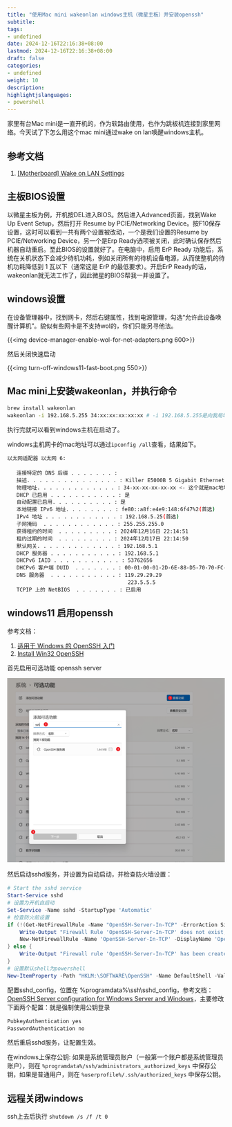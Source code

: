 ```yaml
---
title: "使用Mac mini wakeonlan windows主机（微星主板）并安装openssh"
subtitle:
tags: 
- undefined
date: 2024-12-16T22:16:38+08:00
lastmod: 2024-12-16T22:16:38+08:00
draft: false
categories: 
- undefined
weight: 10
description:
highlightjslanguages:
- powershell
---
```


家里有台Mac mini是一直开机的，作为软路由使用，也作为跳板机连接到家里网络。今天试了下怎么用这个mac mini通过wake on lan唤醒windows主机。

## 参考文档

1. [[Motherboard] Wake on LAN Settings](https://www.msi.com/support/technical_details/MB_Wake_On_LAN)

## 主板BIOS设置

以微星主板为例，开机按DEL进入BIOS。然后进入Advanced页面，找到Wake Up Event Setup，然后打开 Resume by PCIE/Networking Device。按F10保存设置，这时可以看到一共有两个设置被改动，一个是我们设置的Resume by PCIE/Networking Device，另一个是Erp Ready选项被关闭，此时确认保存然后机器自动重启。至此BIOS的设置就好了。在电脑中，启用 ErP Ready 功能后，系统在关机状态下会减少待机功耗，例如关闭所有的待机设备电源，从而使整机的待机功耗降低到 1 瓦以下（通常这是 ErP 的最低要求）。开启ErP Ready的话，wakeonlan就无法工作了，因此微星的BIOS帮我一并设置了。

## windows设置

在设备管理器中，找到网卡，然后右键属性，找到电源管理，勾选“允许此设备唤醒计算机”。貌似有些网卡是不支持wol的，你们只能另寻他法。

{{<img device-manager-enable-wol-for-net-adapters.png 600>}}

然后关闭快速启动

{{<img turn-off-windows11-fast-boot.png 550>}}

## Mac mini上安装wakeonlan，并执行命令

```bash
brew install wakeonlan
wakeonlan -i 192.168.5.255 34:xx:xx:xx:xx:xx # -i 192.168.5.255是向我局域网的广播地址发送唤醒包，34:5a:60:07:25:ce是windows主机的mac地址
```

执行完就可以看到windows主机在启动了。

windows主机网卡的mac地址可以通过`ipconfig /all`查看，结果如下。

```bash
以太网适配器 以太网 6:

   连接特定的 DNS 后缀 . . . . . . . :
   描述. . . . . . . . . . . . . . . : Killer E5000B 5 Gigabit Ethernet Controller
   物理地址. . . . . . . . . . . . . : 34-xx-xx-xx-xx-xx <- 这个就是mac地址
   DHCP 已启用 . . . . . . . . . . . : 是
   自动配置已启用. . . . . . . . . . : 是
   本地链接 IPv6 地址. . . . . . . . : fe80::a8f:e4e9:148:6f47%2(首选)
   IPv4 地址 . . . . . . . . . . . . : 192.168.5.25(首选)
   子网掩码  . . . . . . . . . . . . : 255.255.255.0
   获得租约的时间  . . . . . . . . . : 2024年12月16日 22:14:51
   租约过期的时间  . . . . . . . . . : 2024年12月17日 22:14:50
   默认网关. . . . . . . . . . . . . : 192.168.5.1
   DHCP 服务器 . . . . . . . . . . . : 192.168.5.1
   DHCPv6 IAID . . . . . . . . . . . : 53762656
   DHCPv6 客户端 DUID  . . . . . . . : 00-01-00-01-2D-6E-88-D5-70-70-FC-04-B6-C1
   DNS 服务器  . . . . . . . . . . . : 119.29.29.29
                                       223.5.5.5
   TCPIP 上的 NetBIOS  . . . . . . . : 已启用
```


## windows11 启用openssh

参考文档：

1. [适用于 Windows 的 OpenSSH 入门](https://learn.microsoft.com/zh-cn/windows-server/administration/openssh/openssh_install_firstuse?tabs=powershell&pivots=windows-server-2025#enable-openssh-for-windows-server-2025)
2. [Install Win32 OpenSSH](https://github.com/PowerShell/Win32-OpenSSH/wiki/Install-Win32-OpenSSH)

首先启用可选功能 openssh server

![alt text](/img/winodws11-enable-opensshd.png)

然后启动sshd服务，并设置为自动启动，并检查防火墙设置：

```ps1
# Start the sshd service
Start-Service sshd
# 设置为开机自启动
Set-Service -Name sshd -StartupType 'Automatic'
# 检查防火前设置
if (!(Get-NetFirewallRule -Name "OpenSSH-Server-In-TCP" -ErrorAction SilentlyContinue | Select-Object Name, Enabled)) {
    Write-Output "Firewall Rule 'OpenSSH-Server-In-TCP' does not exist, creating it..."
    New-NetFirewallRule -Name 'OpenSSH-Server-In-TCP' -DisplayName 'OpenSSH Server (sshd)' -Enabled True -Direction Inbound -Protocol TCP -Action Allow -LocalPort 22
} else {
    Write-Output "Firewall rule 'OpenSSH-Server-In-TCP' has been created and exists."
}
# 设置默认shell为powershell
New-ItemProperty -Path "HKLM:\SOFTWARE\OpenSSH" -Name DefaultShell -Value "C:\Windows\System32\WindowsPowerShell\v1.0\powershell.exe" -PropertyType String -Force
```

配置sshd_config，位置在 %programdata%\ssh\sshd_config，参考文档：[OpenSSH Server configuration for Windows Server and Windows](https://learn.microsoft.com/zh-cn/windows-server/administration/OpenSSH/openssh-server-configuration)，主要修改下面两个配置：就是强制使用公钥登录

```bash
PubkeyAuthentication yes
PasswordAuthentication no
```

然后重启sshd服务，让配置生效。

在windows上保存公钥: 如果是系统管理员账户（一般第一个账户都是系统管理员账户），则在 `%programdata%/ssh/administrators_authorized_keys` 中保存公钥，如果是普通用户，则在 `%userprofile%/.ssh/authorized_keys` 中保存公钥。

## 远程关闭windows

ssh上去后执行 `shutdown /s /f /t 0`

